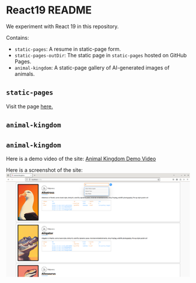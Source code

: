 # React19 README
We experiment with React 19 in this repository.

Contains:

- `static-pages`: A resume in static-page form.
- `static-pages-outDir`: The static page in `static-pages` hosted on GitHub Pages.
- `animal-kingdom`: A static-page gallery of AI-generated images of animals.

## `static-pages`
Visit the page [here.](https://cesardgm.github.io/react19/)

## `animal-kingdom`
## `animal-kingdom`
Here is a demo video of the site: [Animal Kingdom Demo Video](./animal-kingdom/video/animal_kingdom.mp4)

Here is a screenshot of the site: ![Animal Kingdom Screenshot](./animal-kingdom/public/screenshot.png)

